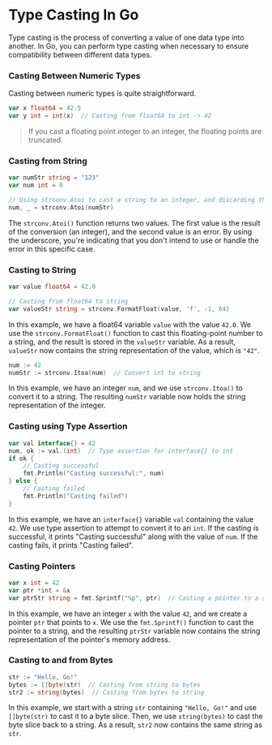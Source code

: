 # Type Casting In Go

Type casting is the process of converting a value of one data type into 
another. In Go, you can perform type casting when necessary to ensure 
compatibility between different data types.

### Casting Between Numeric Types

Casting between numeric types is quite straightforward.

```Go
var x float64 = 42.5
var y int = int(x)  // Casting from float64 to int -> 42
```

> If you cast a floating point integer to an integer, the floating points 
> are truncated.

### Casting from String

```Go
var numStr string = "123"
var num int = 0

// Using strconv.Atoi to cast a string to an integer, and discarding the error
num, _ = strconv.Atoi(numStr)
```

The `strconv.Atoi()` function returns two values. The first value is the result
of the conversion (an integer), and the second value is an error. By using
the underscore, you're indicating that you don't intend to use or handle the
error in this specific case.

### Casting to String 

```Go
var value float64 = 42.0

// Casting from float64 to string
var valueStr string = strconv.FormatFloat(value, 'f', -1, 64)
```

In this example, we have a float64 variable `value` with the value `42.0`. We 
use the `strconv.FormatFloat()` function to cast this floating-point number 
to a string, and the result is stored in the `valueStr` variable. As a result, 
`valueStr` now contains the string representation of the value, which is `"42"`.

```Go
num := 42 
numStr := strconv.Itoa(num)  // Convert int to string
```

In this example, we have an integer `num`, and we use `strconv.Itoa()` to 
convert it to a string. The resulting `numStr` variable now holds the string 
representation of the integer.

### Casting using Type Assertion

```Go
var val interface{} = 42
num, ok := val.(int)  // Type assertion for interface{} to int
if ok {
    // Casting successful
    fmt.Println("Casting successful:", num)
} else {
    // Casting failed
    fmt.Println("Casting failed")
}
```

In this example, we have an `interface{}` variable `val` containing the 
value `42`. We use type assertion to attempt to convert it to an `int`. If the 
casting is successful, it prints "Casting successful" along with the value 
of `num`. If the casting fails, it prints "Casting failed".

### Casting Pointers

```Go
var x int = 42
var ptr *int = &x
var ptrStr string = fmt.Sprintf("%p", ptr)  // Casting a pointer to a string
```

In this example, we have an integer `x` with the value `42`, and we create a 
pointer `ptr` that points to `x`. We use the `fmt.Sprintf()` function to cast 
the pointer to a string, and the resulting `ptrStr` variable now contains 
the string representation of the pointer's memory address.

### Casting to and from Bytes

```Go
str := "Hello, Go!"
bytes := []byte(str)  // Casting from string to bytes
str2 := string(bytes)  // Casting from bytes to string
```

In this example, we start with a string `str` containing `"Hello, Go!"` and use 
`[]byte(str)` to cast it to a byte slice. Then, we use `string(bytes)` to cast 
the byte slice back to a string. As a result, `str2` now contains the same 
string as `str`.


